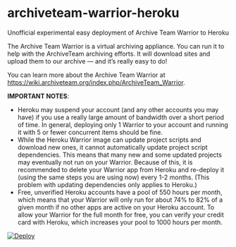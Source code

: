 # archiveteam-warrior-heroku
Unofficial experimental easy deployment of Archive Team Warrior to Heroku

The Archive Team Warrior is a virtual archiving appliance. You can run it to help with the ArchiveTeam archiving efforts. It will download sites and upload them to our archive — and it’s really easy to do!

You can learn more about the Archive Team Warrior at https://wiki.archiveteam.org/index.php/ArchiveTeam_Warrior.

**IMPORTANT NOTES**:
- Heroku may suspend your account (and any other accounts you may have) if you use a really large amount of bandwidth over a short period of time. In general, deploying only 1 Warrior to your account and running it with 5 or fewer concurrent items should be fine.
- While the Heroku Warrior image can update project scripts and download new ones, it cannot automatically update project script dependencies. This means that many new and some updated projects may eventually not run on your Warrior. Because of this, it is recommended to delete your Warrior app from Heroku and re-deploy it (using the same steps you are using now) every 1-2 months. (This problem with updating dependencies only applies to Heroku.)
- Free, unverified Heroku accounts have a pool of 550 hours per month, which means that your Warrior will only run for about 74% to 82% of a given month if no other apps are active on your Heroku account. To allow your Warrior for the full month for free, you can verify your credit card with Heroku, which increases your pool to 1000 hours per month.

[![Deploy](https://www.herokucdn.com/deploy/button.svg)](https://heroku.com/deploy)
